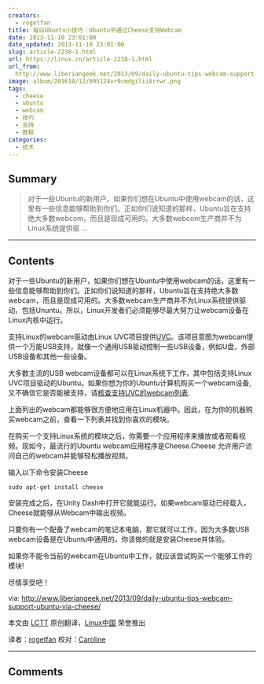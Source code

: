 ```yaml
---
creators:
  - rogetfan
title: 每日Ubuntu小技巧：Ubuntu中通过Cheese支持Webcam
date: 2013-11-10 23:01:00
date_updated: 2013-11-10 23:01:00
slug: article-2238-1.html
url: https://linux.cn/article-2238-1.html
url_from: 
  http://www.liberiangeek.net/2013/09/daily-ubuntu-tips-webcam-support-ubuntu-via-cheese/
image: album/201610/12/095124vr9cmdgilii8rrwr.png
tags:
  - cheese
  - ubuntu
  - webcam
  - 技巧
  - 支持
  - 教程
categories:
  - 技术
---
```


## Summary

> 对于一些Ubuntu的新用户，如果你们想在Ubuntu中使用webcam的话，这里有一些信息能够帮助到你们。正如你们说知道的那样，Ubuntu旨在支持绝大多数webcom，而且是现成可用的。大多数webcom生产商并不为Linux系统提供驱  ...

***

<!-- more -->

## Contents

对于一些Ubuntu的新用户，如果你们想在Ubuntu中使用webcam的话，这里有一些信息能够帮助到你们。正如你们说知道的那样，Ubuntu旨在支持绝大多数webcam，而且是现成可用的。大多数webcam生产商并不为Linux系统提供驱动，包括Ununtu。所以，Linux开发者们必须能够尽最大努力让webcam设备在Linux内核中运行。

支持Linux的webcam驱动由Linux UVC项目提供[UVC](https://help.ubuntu.com/community/UVC)。该项目意图为webcam提供一个万能USB支持，就像一个通用USB驱动控制一些USB设备，例如U盘，外部USB设备和其他一些设备。

大多数主流的USB webcam设备都可以在Linux系统下工作，其中包括支持Linux UVC项目驱动的Ubuntu。如果你想为你的Ubuntu计算机购买一个webcam设备,又不确信它是否能被支持，请[核查支持UVC的webcam列表](http://www.ideasonboard.org/uvc/).

上面列出的webcam都能够很方便地应用在Linux机器中。因此，在为你的机器购买webcam之前，查看一下列表并找到你喜欢的模块。

在购买一个支持Linux系统的模块之后，你需要一个应用程序来播放或者观看视频。现如今，最流行的Ubuntu webcam应用程序是Cheese.Cheese 允许用户访问自己的webcam并能够轻松播放视频。

输入以下命令安装Cheese

```shell
sudo apt-get install cheese 
```

安装完成之后，在Unity Dash中打开它就能运行。如果webcam驱动已经载入，Cheese就能够从Webcam中输出视频。

只要你有一个配备了webcam的笔记本电脑，那它就可以工作，因为大多数USB webcam设备是在Ubuntu中通用的。你该做的就是安装Cheese并体验。

如果你不能令当前的webcam在Ubuntu中工作，就应该尝试购买一个能够工作的模块!

尽情享受吧！

via: <http://www.liberiangeek.net/2013/09/daily-ubuntu-tips-webcam-support-ubuntu-via-cheese/>

本文由 [LCTT](https://github.com/LCTT/TranslateProject) 原创翻译，[Linux中国](https://linux.cn/) 荣誉推出

译者：[rogetfan](https://github.com/rogetfan) 校对：[Caroline](https://github.com/carolinewuyan)

***

## Comments
